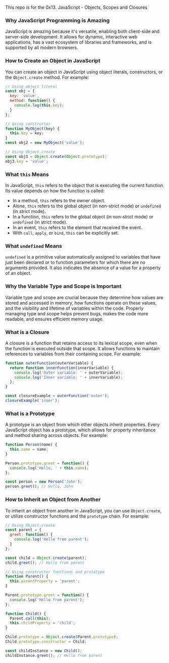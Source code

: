 This repo is for the 0x13. JavaScript - Objects, Scopes and Closures

### Why JavaScript Programming is Amazing
JavaScript is amazing because it's versatile, enabling both client-side and server-side development. It allows for dynamic, interactive web applications, has a vast ecosystem of libraries and frameworks, and is supported by all modern browsers.

### How to Create an Object in JavaScript
You can create an object in JavaScript using object literals, constructors, or the `Object.create` method. For example:
```javascript
// Using object literal
const obj = {
  key: 'value',
  method: function() {
    console.log(this.key);
  }
};

// Using constructor
function MyObject(key) {
  this.key = key;
}
const obj2 = new MyObject('value');

// Using Object.create
const obj3 = Object.create(Object.prototype);
obj3.key = 'value';
```

### What `this` Means
In JavaScript, `this` refers to the object that is executing the current function. Its value depends on how the function is called:
- In a method, `this` refers to the owner object.
- Alone, `this` refers to the global object (in non-strict mode) or `undefined` (in strict mode).
- In a function, `this` refers to the global object (in non-strict mode) or `undefined` (in strict mode).
- In an event, `this` refers to the element that received the event.
- With `call`, `apply`, or `bind`, `this` can be explicitly set.

### What `undefined` Means
`undefined` is a primitive value automatically assigned to variables that have just been declared or to function parameters for which there are no arguments provided. It also indicates the absence of a value for a property of an object.

### Why the Variable Type and Scope is Important
Variable type and scope are crucial because they determine how values are stored and accessed in memory, how functions operate on these values, and the visibility and lifetime of variables within the code. Properly managing type and scope helps prevent bugs, makes the code more readable, and ensures efficient memory usage.

### What is a Closure
A closure is a function that retains access to its lexical scope, even when the function is executed outside that scope. It allows functions to maintain references to variables from their containing scope. For example:
```javascript
function outerFunction(outerVariable) {
  return function innerFunction(innerVariable) {
    console.log('Outer variable: ' + outerVariable);
    console.log('Inner variable: ' + innerVariable);
  };
}

const closureExample = outerFunction('outer');
closureExample('inner');
```

### What is a Prototype
A prototype is an object from which other objects inherit properties. Every JavaScript object has a prototype, which allows for property inheritance and method sharing across objects. For example:
```javascript
function Person(name) {
  this.name = name;
}

Person.prototype.greet = function() {
  console.log('Hello, ' + this.name);
};

const person = new Person('John');
person.greet(); // Hello, John
```

### How to Inherit an Object from Another
To inherit an object from another in JavaScript, you can use `Object.create`, or utilize constructor functions and the `prototype` chain. For example:
```javascript
// Using Object.create
const parent = {
  greet: function() {
    console.log('Hello from parent');
  }
};

const child = Object.create(parent);
child.greet(); // Hello from parent

// Using constructor functions and prototype
function Parent() {
  this.parentProperty = 'parent';
}

Parent.prototype.greet = function() {
  console.log('Hello from parent');
};

function Child() {
  Parent.call(this);
  this.childProperty = 'child';
}

Child.prototype = Object.create(Parent.prototype);
Child.prototype.constructor = Child;

const childInstance = new Child();
childInstance.greet(); // Hello from parent
```